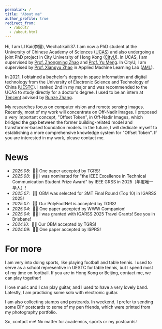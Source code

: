 ```yaml
---
permalink: /
title: "About me"
author_profile: true
redirect_from: 
  - /about/
  - /about.html
---
```


Hi, I am LI Kai(李鍇), Wechat:kaili37. I am now a PhD student at the University of Chinese Academy of Sciences ([UCAS](https://english.ucas.ac.cn/)) and also undergoing a joint PhD project in City University of Hong Kong ([CityU](https://www.cityu.edu.hk/)). In UCAS, I am supervised by [Prof. Zhongming Zhao](http://www.aircas.cas.cn/ykjs/lrld/202505/t20250521_7789207.html) and [Prof. Yu Meng](https://people.ucas.ac.cn/~0010249). In CityU, I am supervised by [Prof. Xiangyu Zhao](https://zhaoxyai.github.io/) in Applied Machine Learning Lab ([AML](https://aml-cityu.github.io/)). 


In 2021, I obtained a bachelor's degree in space information and digital technology from the University of Electronic Science and Technology of China ([UESTC](https://en.uestc.edu.cn/)). I ranked 2nd in my major and was recommended to the UCAS to study directly for a doctor's degree. I used to be an intern at [Tencent](https://www.tencent.com/en-us) advised by [Runze Zhang](https://scholar.google.com.hk/citations?user=o41-Nj8AAAAJ&hl=zh-CN&oi=ao). 

My researches focus on computer vision and remote sensing images. Recently, most of my work will concentrate on Off-Nadir Images. I proposed a very important concept, "Offset Token", in Off-Nadir Images, which bridged the gap between the former building-related model and transformer-based foundation models. In the future, I will dedicate myself to establishing a more comprehensive knowledge system for "Offset Token". If you are interested in my work, please contact me. 

News
======
- *2025.08*: &nbsp;🎉🎉 One paper accepted by TGRS!
- *2025.08*: &nbsp;👏👏 I was nominated for "the IEEE Excellence in Technical Communication Student Prize Award" by IEEE GRSS in 2025（年度唯一华人）!
- *2025.07*: &nbsp;👏👏 OBM was selected for 3MT Final Round (Top 10) in IGARSS 2025!
- *2025.07*: &nbsp;🎉🎉 Our PolyFootNet is accepted by TGRS!
- *2025.04*: &nbsp;🎉🎉 One paper accepted by WWW Companion!
- *2025.04*: &nbsp;👏👏 I was granted with IGARSS 2025 Travel Grants! See you in Brisbane! 
- *2024.10*: &nbsp;🎉🎉 Our OBM accepted by TGRS!
- *2024.09*: &nbsp;🎉🎉 One paper accepted by ISPRS!




For more
======

I am very into doing sports, like playing football and table tennis. I used to serve as a school representive in UESTC for table tennis, but I spend most of my time on football. If you are in Hong Kong or Beijing, contact me, we can play together!

I love music and I can play guitar, and I used to have a very lovely band. Latestly, I am practicing some solo with electronic guitar. 

I am also collecting stamps and postcards. In weekend, I prefer to sending some DIY postcards to some of my pen friends, which were printed from my photography portfolio. 

So, contact me! No matter for academics, sports or my postcards!



